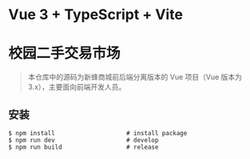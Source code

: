 # Vue 3 + TypeScript + Vite
# 校园二手交易市场

> 本仓库中的源码为新蜂商城前后端分离版本的 Vue 项目（Vue 版本为 3.x），主要面向前端开发人员。

## 安装
```
$ npm install                    # install package
$ npm run dev                    # develop
$ npm run build                  # release
```